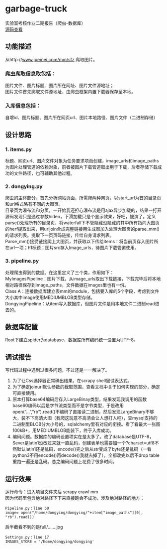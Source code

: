 # garbage-truck
实验室考核作业二期报告（爬虫-数据库）  
[源码查看](https://github.com/wonjar/garbage-truck)  
## 功能描述
从http://www.juemei.com/mm/sfz 爬取图片。
### 爬虫爬取信息取包括：
图片文件、图片标题、图片所在网址、图片文件源地址；  
图片文件首先爬取文件源地址，由爬虫框架内置下载器保存至本地。
### 入库信息包括：
自增id、图片标题、图片所在网页url、图片本地路径、图片文件（二进制存储）
## 设计思路
### 1.	items.py
标题、网页url、图片文件对象为任务要求项而创建，image_urls和image_paths为图片处理管道的依赖对象，前者被图片下载管道取出用于下载，后者存储下载成功的文件路径，也可辅助其他过程。
### 2.	dongying.py
爬虫的主体部分。首先分析网站页面，所需爬两种网页，以start_url为首的目录页和url格式略有不同的大图页。  
目录页为瀑布流和分页，一开始我还担心瀑布流是用ajax异步加载的，结果一打开源码发现只是通过参数hiden，下滑加载只是个显示效果，好吧，被演了。定义parse()处理所有的目录页，将waterfall下不管隐藏没隐藏的其中所有指向大图页的herf提取出来，用urljoin合成完整链接用生成器加入处理大图页的parse_mm()的请求列表。提取下一页页码链接，传给自身请求列表。  
Parse_mm()接受链接爬上大图页，并获取以下传给items：将当前页存入图片所在url一项；h1标题；图片src存入Image_urls，待图片下载管道使用。
### 3.	pipeline.py
处理爬虫得到的数据。在这里定义了三个类，作用如下：  
MyImagesPipeline：图片下载，从image_urls取出下载链接，下载完毕后将本地相对路径保存到image_paths，文件数据在images里也有一份。  
Class A：连接数据库建立表mm的module，包括要入库的5个字段，考虑到文件大小其中image使用MEDIUMBLOB类型存储。  
DongyingPipeline：从item写入数据库，但图片文件是用本地文件二进制read进去的。
## 数据库配置
Root下建立spider为database，数据库所有编码统一设置为UTF-8。
## 调试报告
写代码过程中遇到过很多问题，不过还是一一解决了。  
1.	为了让Css选择器正常确出结果，在scrapy shell里试表达式。  
2.	为了确定joinurl默认参数的截取范围，查看文档中关于如何实现的部分，确定可直接使用。  
3.	原本打算base64编码后存入LargeBinay类型，结果发现我调用的函数base60编码以后是字节流类型而不是字节类型，于是改用open(”…”,”rb”).read()不编码了直接读二进制，然后发现LargeBinary不够大，装不下高清大图（我爬这玩意不高清会让人想打人吧），查mysql支持的二进制里BLOB分大小号的，sqlalchemy里有对应的衔接。看了看最大一张图100kB+，用MEDIUMBLOB能装下，终于入库成功。  
4.	编码问题。数据库的编码设置项实在是太多了。改了database是UTF-8，Sever是latin1没改过来就一直乱码，创建表单也需要加一个?charset=utf8不然默认latin1还是乱码，encode()完之后从str变成了byte还是乱码（一看python3不用encode()再decode()我就去掉了），全都改完以后不drop table重跑一遍还是乱码。总之编码问题上花费了很多时间。
## 运行效果
运行命令：进入项目文件夹后 scrapy crawl mm  
因为代码里包含绝对路径下下来直接跑会不成功，涉及绝对路径的地方： 

    Pipeline.py：line 50
	image= open("/home/dongying/dongying/"+item["image_paths"][0], "rb").read())
后半截看不到的是full/…….jpg

    Settings.py：line 17
    IMAGES_STORE = '/home/dongying/dongying'
